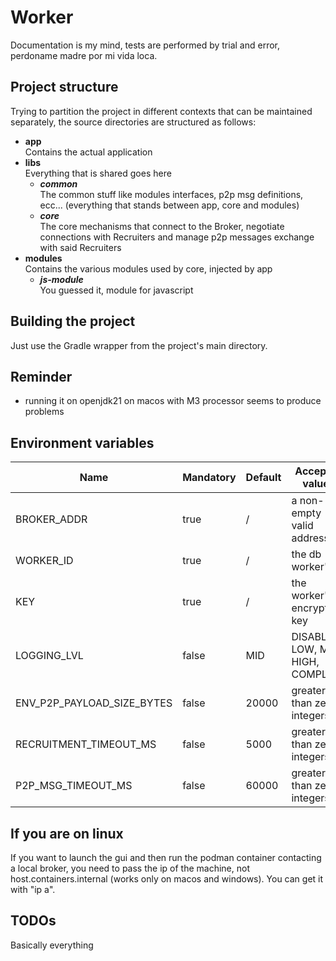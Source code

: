 # Worker
Documentation is my mind, tests are performed by trial and error, perdoname madre por mi vida loca.

## Project structure
Trying to partition the project in different contexts that can be maintained separately, the source directories are structured as follows:
- __app__  
Contains the actual application
- __libs__  
Everything that is shared goes here
  - ___common___  
  The common stuff like modules interfaces, p2p msg definitions, ecc... (everything that stands between app, core and modules)
  - ___core___  
  The core mechanisms that connect to the Broker, negotiate connections with Recruiters and manage p2p messages exchange with said Recruiters
- __modules__  
  Contains the various modules used by core, injected by app
  - ___js-module___  
  You guessed it, module for javascript

## Building the project
Just use the Gradle wrapper from the project's main directory.

## Reminder
- running it on openjdk21 on macos with M3 processor seems to produce problems

## Environment variables
| Name                       | Mandatory | Default | Accepted values                    |
|----------------------------|-----------|---------|------------------------------------|
| BROKER_ADDR                | true      | /       | a non-empty valid address          |
| WORKER_ID                  | true      | /       | the db worker's id                 |
| KEY                        | true      | /       | the worker's encrypted key         |
| LOGGING_LVL                | false     | MID     | DISABLED, LOW, MID, HIGH, COMPLETE |
| ENV_P2P_PAYLOAD_SIZE_BYTES | false     | 20000   | greater than zero integers         |
| RECRUITMENT_TIMEOUT_MS     | false     | 5000    | greater than zero integers         |
| P2P_MSG_TIMEOUT_MS         | false     | 60000   | greater than zero integers         |


## If you are on linux
If you want to launch the gui and then run the podman container contacting a local broker, you need to pass the ip of the machine, not host.containers.internal (works only on macos and windows). You can get it with "ip a".

## TODOs
Basically everything